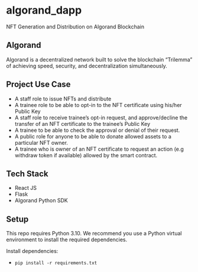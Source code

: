 # algorand_dapp
NFT Generation and Distribution on Algorand Blockchain

## Algorand 
Algorand is a decentralized network built to solve the blockchain “Trilemma” of achieving speed, security, and decentralization simultaneously.

## Project Use Case

- A staff role to issue NFTs and distribute
- A trainee role to be able to opt-in to the NFT certificate using his/her Public Key
- A staff role to receive trainee’s opt-in request, and approve/decline the transfer of an NFT certificate to the trainee’s Public Key
- A trainee to be able to check the approval or denial of their request.
- A public role for anyone to be able to donate allowed assets to a particular NFT owner.
- A trainee who is owner of an NFT certificate to request an action (e.g withdraw token if available) allowed by the smart contract.

## Tech Stack

- React JS 
- Flask
- Algorand Python SDK

## Setup

This repo requires Python 3.10. We recommend you use a Python virtual environment to install
the required dependencies.


Install dependencies:
* `pip install -r requirements.txt`


